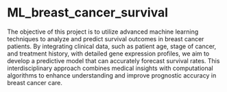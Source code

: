 # ML_breast_cancer_survival

The objective of this project is to utilize advanced machine learning techniques to analyze and predict survival outcomes in breast cancer patients. By integrating clinical data, such as patient age, stage of cancer, and treatment history, with detailed gene expression profiles, we aim to develop a predictive model that can accurately forecast survival rates. This interdisciplinary approach combines medical insights with computational algorithms to enhance understanding and improve prognostic accuracy in breast cancer care.
